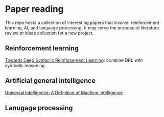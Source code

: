 # Paper reading
This repo hosts a collection of interesting papers that involve: reinforcement learning, AI, and language processing. It may serve the purpose of literature review or ideas collection for a new project.

## Reinforcement learning
[Towards Deep Symbolic Reinforcement Learning](https://arxiv.org/pdf/1609.05518.pdf): combine DRL with symbolic reasoning.

## Artificial general intelligence
[Universal Intelligence: A Definition of Machine Intelligence](https://arxiv.org/pdf/0712.3329.pdf)

## Lanugage processing
